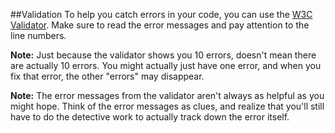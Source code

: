 ##Validation
To help you catch errors in your code, you can use the [W3C Validator](http://validator.w3.org/). Make sure to read the error messages and pay attention to the line numbers.

**Note:** Just because the validator shows you 10 errors, doesn't mean there are actually 10 errors. You might actually just have one error, and when you fix that error, the other "errors" may disappear.

**Note:** The error messages from the validator aren't always as helpful as you might hope. Think of the error messages as clues, and realize that you'll still have to do the detective work to actually track down the error itself.
